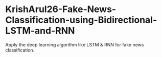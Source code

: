 # KrishArul26-Fake-News-Classification-using-Bidirectional-LSTM-and-RNN
Apply the deep learning algorithm like LSTM &amp; RNN for fake news classification.
